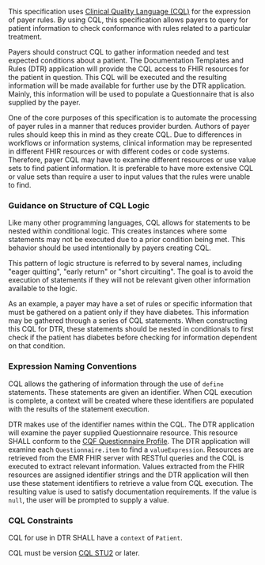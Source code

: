 This specification uses [Clinical Quality Language (CQL)](https://cql.hl7.org) for the expression of payer rules. By using CQL, this specification allows payers to query for patient information to check conformance with rules related to a particular treatment.

Payers should construct CQL to gather information needed and test expected conditions about a patient. The Documentation Templates and Rules (DTR) application will provide the CQL access to FHIR resources for the patient in question. This CQL will be executed and the resulting information will be made available for further use by the DTR application. Mainly, this information will be used to populate a Questionnaire that is also supplied by the payer.

One of the core purposes of this specification is to automate the processing of payer rules in a manner that reduces provider burden. Authors of payer rules should keep this in mind as they create CQL. Due to differences in workflows or information systems, clinical information may be represented in different FHIR resources or with different codes or code systems. Therefore, payer CQL may have to examine different resources or use value sets to find patient information. It is preferable to have more extensive CQL or value sets than require a user to input values that the rules were unable to find.

### Guidance on Structure of CQL Logic
Like many other programming languages, CQL allows for statements to be nested within conditional logic. This creates instances where some statements may not be executed due to a prior condition being met. This behavior should be used intentionally by payers creating CQL.

This pattern of logic structure is referred to by several names, including "eager quitting", "early return" or "short circuiting". The goal is to avoid the execution of statements if they will not be relevant given other information available to the logic.

As an example, a payer may have a set of rules or specific information that must be gathered on a patient only if they have diabetes. This information may be gathered through a series of CQL statements. When constructing this CQL for DTR, these statements should be nested in conditionals to first check if the patient has diabetes before checking for information dependent on that condition.

### Expression Naming Conventions
CQL allows the gathering of information through the use of `define` statements. These statements are given an identifier. When CQL execution is complete, a context will be created where these identifiers are populated with the results of the statement execution.

DTR makes use of the identifier names within the CQL. The DTR application will examine the payer supplied Questionnaire resource. This resource SHALL conform to the [CQF Questionnaire Profile](http://hl7.org/fhir/R4/cqf.html). The DTR application will examine each `Questionnaire.item` to find a `valueExpression`. Resources are retrieved from the EMR FHIR server with RESTful queries and the CQL is executed to extract relevant information.  Values extracted from the FHIR resources are assigned identifier strings and the DTR application will then use these statement identifiers to retrieve a value from CQL execution.  The resulting value is used to satisfy documentation requirements. If the value is `null`, the user will be prompted to supply a value.

### CQL Constraints
CQL for use in DTR SHALL have a `context` of `Patient`.

CQL must be version [CQL STU2](https://cql.hl7.org/STU2/index.html) or later.